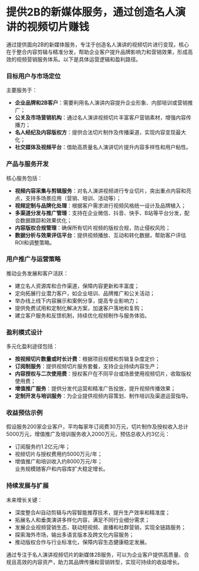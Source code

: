 # 提供2B的新媒体服务，通过创造名人演讲的视频切片赚钱

通过提供面向2B的新媒体服务，专注于创造名人演讲的视频切片进行变现，核心在于整合内容剪辑与精准分发，帮助企业客户提升品牌影响力和营销效果，形成高效的视频营销服务体系。以下是具体运营逻辑和盈利路径。

### 目标用户与市场定位  
主要服务于：  
* **企业品牌和2B客户**：需要利用名人演讲内容提升企业形象、内部培训或营销推广；  
* **公关及市场营销机构**：通过名人演讲视频切片丰富客户营销素材，增强内容传播力；  
* **名人经纪及内容版权方**：提供合法切片制作及传播渠道，实现内容变现最大化；  
* **社交媒体及视频平台**：借助高质量名人演讲切片提升内容多样性和用户粘性。

### 产品与服务开发  
核心服务包括：  
* **视频内容采集与剪辑服务**：对名人演讲视频进行专业切片，突出重点内容和亮点，支持多场景应用（营销、培训、活动等）；  
* **视频定制与品牌化处理**：根据客户需求进行视频风格统一设计及品牌植入；  
* **多渠道分发与推广管理**：支持在企业微信、抖音、快手、B站等平台分发，配合数据跟踪和效果优化；  
* **内容版权合规管理**：确保所有切片视频的版权合规，防止侵权风险；  
* **数据分析与效果评估平台**：提供视频播放、互动和转化数据，帮助客户评估ROI和调整策略。

### 用户推广与运营策略  
推动业务发展和客户活跃：  
* 建立名人资源库和合作渠道，保障内容更新和丰富度；  
* 定向拓展行业潜力客户，如企业培训、品牌推广和公关活动；  
* 举办线上线下内容展示和案例分享，提高专业影响力；  
* 提供免费试用和定制化解决方案，加速客户落地和复购；  
* 建立客户服务和反馈机制，持续优化视频制作与服务体验。

### 盈利模式设计  
多元化盈利途径包括：  
* **按视频切片数量或时长计费**：根据项目规模和剪辑复杂度定价；  
* **订阅制服务**：提供视频切片服务套餐，支持企业持续内容生产；  
* **内容授权与二次使用费**：授权客户在不同平台或场景使用视频切片，收取版权使用费；  
* **增值推广服务**：提供分发代运营和精准广告投放，提升视频传播效果；  
* **定制开发与培训服务**：为企业提供视频内容策划、制作培训及渠道运营指导。

### 收益预估示例  
假设服务200家企业客户，平均每家年订阅费30万元，切片制作及授权收入总计5000万元，增值推广及培训服务收入2000万元，预估总收入约3亿元：  
* 订阅服务约1.2亿元/年；  
* 视频切片与授权费用约5000万元/年；  
* 增值推广和培训收入约8000万元/年；  
业务规模随客户和内容库扩大稳定增长。

### 持续发展与扩展  
未来增长关键：  
* 深度整合AI自动剪辑与内容智能推荐技术，提升生产效率和精准度；  
* 拓展名人和垂类演讲多样化内容，满足不同行业细分需求；  
* 发展企业视频营销生态，联动短视频、直播和社群营销，实现全链路服务；  
* 探索海外市场，输出多语言版本及跨文化内容服务；  
* 推动版权合作与行业标准化，保障内容生态健康稳定发展。

通过专注于名人演讲视频切片的新媒体2B服务，可以为企业客户提供高质量、合规且高效的内容资产，助力其品牌传播和营销转型，实现可持续的收益增长。